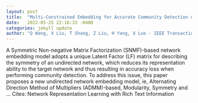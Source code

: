 ```yaml
---
layout: post
title:  "Multi-Constrained Embedding for Accurate Community Detection on Undirected Networks"
date:   2022-05-25 22:16:33 -0400
categories: jekyll update
author: "Q Wang, X Liu, T Shang, Z Liu, H Yang, X Luo - IEEE Transactions on Network …, 2022"
---
```

A Symmetric Non-negative Matrix Factorization (SNMF)-based network embedding model adopts a unique Latent Factor (LF) matrix for describing the symmetry of an undirected network, which reduces its representation ability to the target network and thus resulting in accuracy loss when performing community detection. To address this issue, this paper proposes a new undirected network embedding model, ie, Alternating Direction Method of Multipliers (ADMM)-based, Modularity, Symmetry and … Cites: ‪Network Representation Learning with Rich Text Information‬